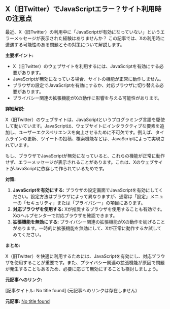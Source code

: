 ## X（旧Twitter）でJavaScriptエラー？サイト利用時の注意点

最近、X（旧Twitter）の利用中に「JavaScriptが有効になっていない」というエラーメッセージが表示された経験はありませんか？ この記事では、Xの利用時に遭遇する可能性のある問題とその対策について解説します。

**主要ポイント:**

* X（旧Twitter）のウェブサイトを利用するには、JavaScriptを有効にする必要があります。
* JavaScriptが無効になっている場合、サイトの機能が正常に動作しません。
* ブラウザの設定でJavaScriptを有効にするか、対応ブラウザに切り替える必要があります。
* プライバシー関連の拡張機能がXの動作に影響を与える可能性があります。

**詳細解説:**

X（旧Twitter）のウェブサイトは、JavaScriptというプログラミング言語を駆使して動いています。JavaScriptは、ウェブサイトにインタラクティブな要素を追加し、ユーザーエクスペリエンスを向上させるために不可欠です。例えば、タイムラインの更新、ツイートの投稿、検索機能などは、JavaScriptによって実現されています。

もし、ブラウザでJavaScriptが無効になっていると、これらの機能が正常に動作せず、エラーメッセージが表示されることがあります。これは、XのウェブサイトがJavaScriptに依存して作られているためです。

**対策:**

1. **JavaScriptを有効にする:** ブラウザの設定画面でJavaScriptを有効にしてください。設定方法はブラウザによって異なりますが、通常は「設定」メニューの「セキュリティ」または「プライバシー」の項目にあります。
2. **対応ブラウザを使用する:** Xが推奨するブラウザを使用することも有効です。Xのヘルプセンターで対応ブラウザを確認できます。
3. **拡張機能を無効にする:** プライバシー関連の拡張機能がXの動作を妨げることがあります。一時的に拡張機能を無効にして、Xが正常に動作するか試してみてください。

**まとめ:**

X（旧Twitter）を快適に利用するためには、JavaScriptを有効にし、対応ブラウザを使用することが重要です。また、プライバシー関連の拡張機能が原因で問題が発生することもあるため、必要に応じて無効にすることも検討しましょう。

**元記事へのリンク:**

[記事タイトル: No title found] (元記事へのリンクは存在しません)


**元記事:** [No title found](https://twitter.com/hashtag/飯綱町まちづくり活動支援事業?src=hashtag_click)